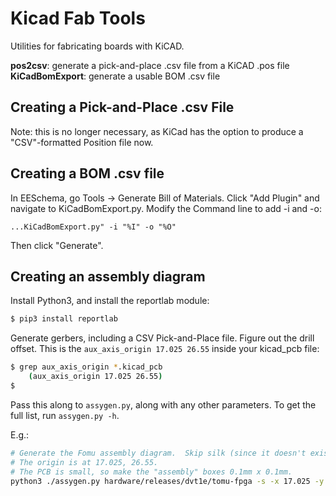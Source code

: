# Kicad Fab Tools

Utilities for fabricating boards with KiCAD.

**pos2csv**: generate a pick-and-place .csv file from a KiCAD .pos file
**KiCadBomExport**: generate a usable BOM .csv file

## Creating a Pick-and-Place .csv File

Note: this is no longer necessary, as KiCad has the option to produce a "CSV"-formatted Position file now.

## Creating a BOM .csv file

In EESchema, go Tools -> Generate Bill of Materials.  Click "Add Plugin" and navigate to KiCadBomExport.py.  Modify the Command line to add -i and -o:

```
...KiCadBomExport.py" -i "%I" -o "%O"
```

Then click "Generate".

## Creating an assembly diagram

Install Python3, and install the reportlab module:

```sh
$ pip3 install reportlab
```

Generate gerbers, including a CSV Pick-and-Place file.
Figure out the drill offset.  This is the `aux_axis_origin 17.025 26.55` inside your kicad_pcb file:

```sh
$ grep aux_axis_origin *.kicad_pcb
    (aux_axis_origin 17.025 26.55)
$
```

Pass this along to `assygen.py`, along with any other parameters.  To get the full list, run `assygen.py -h`.

E.g.:

```sh
# Generate the Fomu assembly diagram.  Skip silk (since it doesn't exist), but include the fab layer (which does).
# The origin is at 17.025, 26.55.
# The PCB is small, so make the "assembly" boxes 0.1mm x 0.1mm.
python3 ./assygen.py hardware/releases/dvt1e/tomu-fpga -s -x 17.025 -y 26.55 -W 0.1 -H 0.1
```
